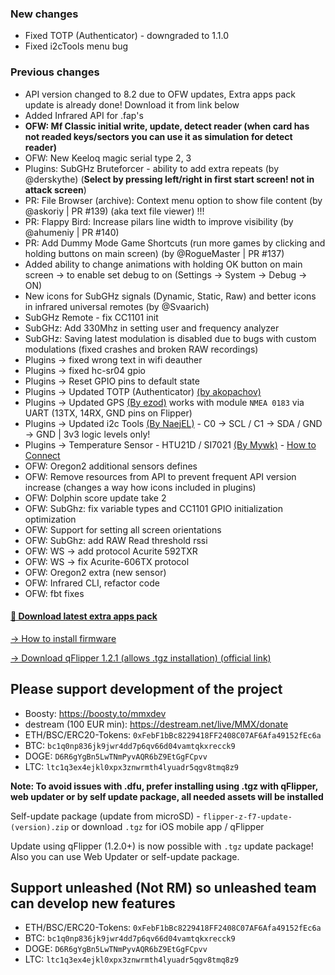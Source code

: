 ### New changes
* Fixed TOTP (Authenticator) - downgraded to 1.1.0
* Fixed i2cTools menu bug
### Previous changes
* API version changed to 8.2 due to OFW updates, Extra apps pack update is already done! Download it from link below
* Added Infrared API for .fap's
* **OFW: Mf Classic initial write, update, detect reader (when card has not readed keys/sectors you can use it as simulation for detect reader)**
* OFW: New Keeloq magic serial type 2, 3
* Plugins: SubGHz Bruteforcer - ability to add extra repeats (by @derskythe) (**Select by pressing left/right in first start screen! not in attack screen**)
* PR: File Browser (archive): Context menu option to show file content (by @askoriy | PR #139) (aka text file viewer) !!!
* PR: Flappy Bird: Increase pilars line width to improve visibility (by @ahumeniy | PR #140)
* PR: Add Dummy Mode Game Shortcuts (run more games by clicking and holding buttons on main screen) (by @RogueMaster | PR #137)
* Added ability to change animations with holding OK button on main screen -> to enable set debug to on (Settings -> System -> Debug -> ON)
* New icons for SubGHz signals (Dynamic, Static, Raw) and better icons in infrared universal remotes (by @Svaarich)
* SubGHz Remote - fix CC1101 init
* SubGHz: Add 330Mhz in setting user and frequency analyzer
* SubGHz: Saving latest modulation is disabled due to bugs with custom modulations (fixed crashes and broken RAW recordings)
* Plugins -> fixed wrong text in wifi deauther
* Plugins -> fixed hc-sr04 gpio
* Plugins -> Reset GPIO pins to default state
* Plugins -> Updated TOTP (Authenticator) [(by akopachov)](https://github.com/akopachov/flipper-zero_authenticator)
* Plugins -> Updated GPS [(By ezod)](https://github.com/ezod/flipperzero-gps) works with module `NMEA 0183` via UART (13TX, 14RX, GND pins on Flipper)
* Plugins -> Updated i2c Tools [(By NaejEL)](https://github.com/NaejEL/flipperzero-i2ctools) - C0 -> SCL / C1 -> SDA / GND -> GND | 3v3 logic levels only!
* Plugins -> Temperature Sensor - HTU21D / SI7021 [(By Mywk)](https://github.com/Mywk/FlipperTemperatureSensor) - [How to Connect](https://github.com/DarkFlippers/unleashed-firmware/blob/dev/applications/plugins/temperature_sensor/Readme.md)
* OFW: Oregon2 additional sensors defines
* OFW: Remove resources from API to prevent frequent API version increase (changes a way how icons included in plugins)
* OFW: Dolphin score update take 2
* OFW: SubGhz: fix variable types and CC1101 GPIO initialization optimization
* OFW: Support for setting all screen orientations 
* OFW: SubGhz: add RAW Read threshold rssi
* OFW: WS -> add protocol Acurite 592TXR 
* OFW: WS -> fix Acurite-606TX protocol
* OFW: Oregon2 extra (new sensor)
* OFW: Infrared CLI, refactor code
* OFW: fbt fixes

#### [🎲 Download latest extra apps pack](https://download-directory.github.io/?url=https://github.com/xMasterX/unleashed-extra-pack/tree/main/apps)

[-> How to install firmware](https://github.com/DarkFlippers/unleashed-firmware/blob/dev/documentation/HowToInstall.md)

[-> Download qFlipper 1.2.1 (allows .tgz installation) (official link)](https://update.flipperzero.one/builds/qFlipper/1.2.1/)

## Please support development of the project
* Boosty: https://boosty.to/mmxdev
* destream (100 EUR min): https://destream.net/live/MMX/donate
* ETH/BSC/ERC20-Tokens: `0xFebF1bBc8229418FF2408C07AF6Afa49152fEc6a`
* BTC: `bc1q0np836jk9jwr4dd7p6qv66d04vamtqkxrecck9`
* DOGE: `D6R6gYgBn5LwTNmPyvAQR6bZ9EtGgFCpvv`
* LTC: `ltc1q3ex4ejkl0xpx3znwrmth4lyuadr5qgv8tmq8z9`

**Note: To avoid issues with .dfu, prefer installing using .tgz with qFlipper, web updater or by self update package, all needed assets will be installed**

Self-update package (update from microSD) - `flipper-z-f7-update-(version).zip` or download `.tgz` for iOS mobile app / qFlipper

Update using qFlipper (1.2.0+) is now possible with `.tgz` update package! Also you can use Web Updater or self-update package.


## Support unleashed (Not RM) so unleashed team can develop new features
* ETH/BSC/ERC20-Tokens: `0xFebF1bBc8229418FF2408C07AF6Afa49152fEc6a`
* BTC: `bc1q0np836jk9jwr4dd7p6qv66d04vamtqkxrecck9`
* DOGE: `D6R6gYgBn5LwTNmPyvAQR6bZ9EtGgFCpvv`
* LTC: `ltc1q3ex4ejkl0xpx3znwrmth4lyuadr5qgv8tmq8z9`
